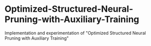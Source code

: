 # Optimized-Structured-Neural-Pruning-with-Auxiliary-Training
Implementation and experimentation of "Optimized Structured Neural Pruning with Auxiliary Training"
